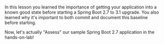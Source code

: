 In this lesson you learned the importance of getting your application into a known good state before starting a Spring Boot 2.7 to 3.1 upgrade. You also learned why it's important to both commit and document this baseline before starting.

Now, let's actually "Assess" our sample Spring Boot 2.7 application in the hands-on-lab!
